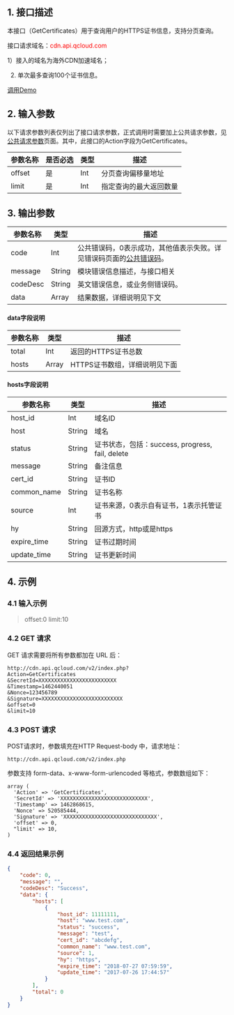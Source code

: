 ## 1. 接口描述

本接口（GetCertificates）用于查询用户的HTTPS证书信息，支持分页查询。

接口请求域名：<font style="color:red">cdn.api.qcloud.com</font>

1）接入的域名为海外CDN加速域名；

2) 单次最多查询100个证书信息。

[调用Demo](/document/product/228/1734)

## 2. 输入参数

以下请求参数列表仅列出了接口请求参数，正式调用时需要加上公共请求参数，见[公共请求参数](/doc/api/231/4473)页面。其中，此接口的Action字段为GetCertificates。

| 参数名称      | 是否必选 | 类型     | 描述                                       |
| --------- | ---- | ------ | ---------------------------------------- |
| offset    | 是   | Int    | 分页查询偏移量地址                             |
| limit     | 是   | Int    | 指定查询的最大返回数量                   |

## 3. 输出参数

| 参数名称     | 类型     | 描述                                       |
| -------- | ------ | ---------------------------------------- |
| code     | Int    | 公共错误码，0表示成功，其他值表示失败。详见错误码页面的[公共错误码](/doc/api/231/5078#1.-.E5.85.AC.E5.85.B1.E9.94.99.E8.AF.AF.E7.A0.81)。 |
| message  | String | 模块错误信息描述，与接口相关                           |
| codeDesc | String | 英文错误信息，或业务侧错误码。                          |
| data     | Array  | 结果数据，详细说明见下文                             |

#### data字段说明
| 参数名称  | 类型   | 描述                                 |
| -------- | ------ | ----------------------------------- |
| total    | Int    | 返回的HTTPS证书总数|
| hosts    | Array  | HTTPS证书数组，详细说明见下面          |

#### hosts字段说明
| 参数名称     | 类型   | 描述                                 |
| ----------- | ------ | ----------------------------------- |
| host_id     | Int    | 域名ID|
| host        | String | 域名          |
| status      | String | 证书状态，包括：success, progress, fail, delete |
| message     | String | 备注信息 |
| cert_id     | String | 证书ID |
| common_name | String | 证书名称 |
| source      | Int    | 证书来源，0表示自有证书，1表示托管证书|
| hy          | String | 回源方式，http或是https|
| expire_time | String | 证书过期时间 |
| update_time | String | 证书更新时间 |

## 4. 示例

### 4.1 输入示例

> offset:0
> limit:10


### 4.2 GET 请求


GET 请求需要将所有参数都加在 URL 后：

```
http://cdn.api.qcloud.com/v2/index.php?
Action=GetCertificates
&SecretId=XXXXXXXXXXXXXXXXXXXXXXXXX
&Timestamp=1462440051
&Nonce=123456789
&Signature=XXXXXXXXXXXXXXXXXXXXXXXXXX
&offset=0
&limit=10
```

### 4.3 POST 请求
POST请求时，参数填充在HTTP Request-body 中，请求地址：

```
http://cdn.api.qcloud.com/v2/index.php
```

参数支持 form-data、x-www-form-urlencoded 等格式，参数数组如下：

```
array (
  'Action' => 'GetCertificates',
  'SecretId' => 'XXXXXXXXXXXXXXXXXXXXXXXXXXXX',
  'Timestamp' => 1462868615,
  'Nonce' => 520585444,
  'Signature' => 'XXXXXXXXXXXXXXXXXXXXXXXXXXXXXX',
  'offset' => 0,
  "limit' => 10,
)
```

### 4.4 返回结果示例

```json
{
    "code": 0,
    "message": "",
    "codeDesc": "Success",
    "data": {
        "hosts": [
            {
                "host_id": 11111111,
                "host": "www.test.com",
                "status": "success",
                "message": "test",
                "cert_id": "abcdefg",
                "common_name": "www.test.com",
                "source": 1,
                "hy": "https",
                "expire_time": "2018-07-27 07:59:59",
                "update_time": "2017-07-26 17:44:57"
            }
        ],
        "total": 0
    }
}
```







